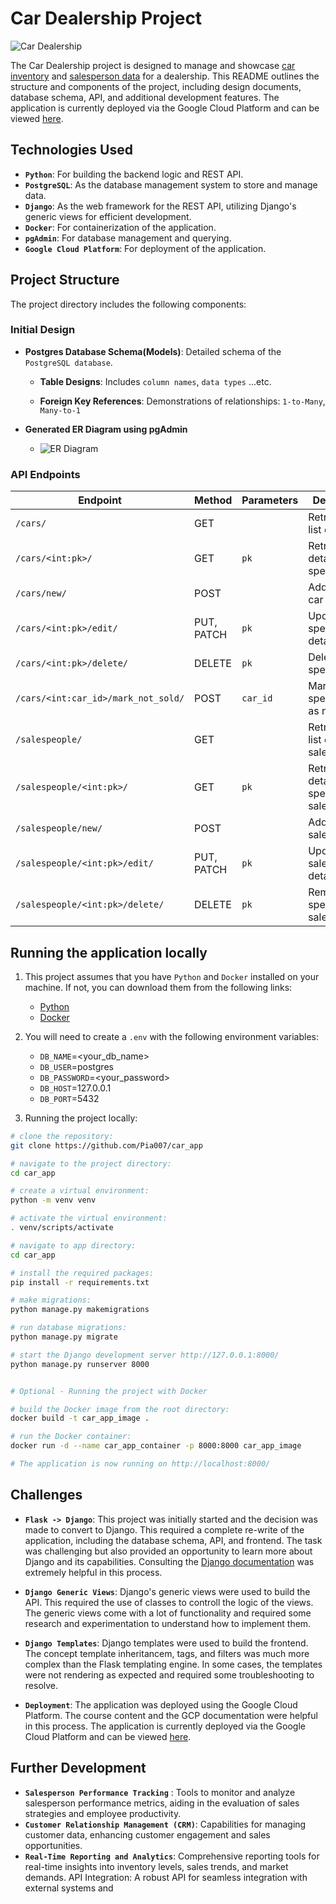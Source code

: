 # Car Dealership Project
![Car Dealership](car_app_img.PNG)

The Car Dealership project is designed to manage and showcase [car inventory](https://github.com/Pia007/car_app/assets/66088725/cf9e33b6-95df-4707-a257-e5e612825e30) and [salesperson data](https://github.com/Pia007/car_app/assets/66088725/904c49b8-7b32-4294-8748-444bd377fc6b) for a dealership. This README outlines the structure and components of the project, including design documents, database schema, API, and additional development features. The application is currently deployed via the Google Cloud Platform and can be viewed [here](https://car-app-wjuvn76ckq-uc.a.run.app).   

## Technologies Used

- **`Python`**: For building the backend logic and REST API.
- **`PostgreSQL`**: As the database management system to store and manage data.
- **`Django`**: As the web framework for the REST API, utilizing Django's generic views for efficient development.
- **`Docker`**: For containerization of the application.
- **`pgAdmin`**: For database management and querying.
- **`Google Cloud Platform`**: For deployment of the application.


## Project Structure

The project directory includes the following components:

### Initial Design


- **Postgres Database Schema(Models)**: Detailed schema of the `PostgreSQL database`.

  - **Table Designs**: Includes `column names`, `data types` ...etc.

  - **Foreign Key References**: Demonstrations of relationships: `1-to-Many`, `Many-to-1`

- **Generated ER Diagram using pgAdmin**

  - ![ER Diagram](/images/car_app_erd.png)


### API Endpoints

| Endpoint                              | Method    | Parameters | Description                               |
|---------------------------------------|-----------|------------|-------------------------------------------|
| `/cars/`                              | GET       |            | Retrieves a list of all cars              |
| `/cars/<int:pk>/`                     | GET       | `pk`       | Retrieves details of a specific car       |
| `/cars/new/`                          | POST      |            | Adds a new car                            |
| `/cars/<int:pk>/edit/`                | PUT, PATCH | `pk`       | Updates a specific car's details          |
| `/cars/<int:pk>/delete/`              | DELETE    | `pk`       | Deletes a specific car                    |
| `/cars/<int:car_id>/mark_not_sold/`   | POST      | `car_id`   | Marks a specific car as not sold          |
| `/salespeople/`                       | GET       |            | Retrieves a list of all salespeople       |
| `/salespeople/<int:pk>/`              | GET       | `pk`       | Retrieves details of a specific salesperson |
| `/salespeople/new/`                   | POST      |            | Adds a new salesperson                    |
| `/salespeople/<int:pk>/edit/`         | PUT, PATCH | `pk`       | Updates a salesperson's details           |
| `/salespeople/<int:pk>/delete/`       | DELETE    | `pk`       | Removes a specific salesperson            |


## Running the application locally
1. This project assumes that you have `Python` and `Docker` installed on your machine. If not, you can download them from the following links:
   - [Python](https://www.python.org/downloads/)
   - [Docker](https://www.docker.com/products/docker-desktop)
  
2. You will need to create a `.env` with the following environment variables:
   - `DB_NAME`=<your_db_name>
   - `DB_USER`=postgres
   - `DB_PASSWORD`=<your_password>
   - `DB_HOST`=127.0.0.1
   - `DB_PORT`=5432
  
3. Running the project locally:
```bash
# clone the repository:
git clone https://github.com/Pia007/car_app

# navigate to the project directory:
cd car_app

# create a virtual environment:
python -m venv venv 

# activate the virtual environment:
. venv/scripts/activate

# navigate to app directory:
cd car_app

# install the required packages:
pip install -r requirements.txt

# make migrations:
python manage.py makemigrations

# run database migrations:
python manage.py migrate

# start the Django development server http://127.0.0.1:8000/
python manage.py runserver 8000


# Optional - Running the project with Docker

# build the Docker image from the root directory:
docker build -t car_app_image .

# run the Docker container:
docker run -d --name car_app_container -p 8000:8000 car_app_image

# The application is now running on http://localhost:8000/
``` 

## Challenges

- **`Flask -> Django`**: This project was initially started and the decision was made to convert to Django. This required a complete re-write of the application, including the database schema, API, and frontend. The task was challenging but also provided an opportunity to learn more about Django and its capabilities. Consulting the [Django documentation](https://docs.djangoproject.com/en/3.2/) was extremely helpful in this process.

- **`Django Generic Views`**: Django's generic views were used to build the API. This required the use of classes to controll the logic of the views.  The generic views come with a lot of functionality and required some research and experimentation to understand how to implement them.

- **`Django Templates`**: Django templates were used to build the frontend. The concept template inheritancem, tags, and filters was much more complex than the Flask templating engine. In some cases, the templates were not rendering as expected and required some troubleshooting to resolve.

- **`Deployment`**: The application was deployed using the Google Cloud Platform. The course content and the GCP documentation were helpful in this process. The application is currently deployed via the Google Cloud Platform and can be viewed [here](https://car-app-wjuvn76ckq-uc.a.run.app).



## Further Development

- **`Salesperson Performance Tracking`** : Tools to monitor and analyze salesperson performance metrics, aiding in the evaluation of sales strategies and employee productivity.
- **`Customer Relationship Management (CRM)`**: Capabilities for managing customer data, enhancing customer engagement and sales opportunities.
- **`Real-Time Reporting and Analytics`**: Comprehensive reporting tools for real-time insights into inventory levels, sales trends, and market demands.
API Integration: A robust API for seamless integration with external systems and  





